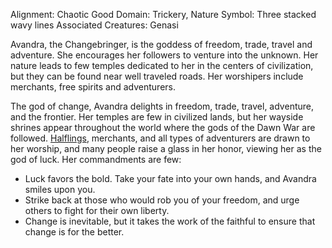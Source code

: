 Alignment: Chaotic Good
Domain: Trickery, Nature
Symbol: Three stacked wavy lines
Associated Creatures: Genasi

Avandra, the Changebringer, is the goddess of freedom, trade, travel and adventure. She encourages her followers to venture into the unknown. Her nature leads to few temples dedicated to her in the centers of civilization, but they can be found near well traveled roads. Her worshipers include merchants, free spirits and adventurers. 

The god of change, Avandra delights in freedom, trade, travel, adventure, and the frontier. Her temples are few in civilized lands, but her wayside shrines appear throughout the world where the gods of the Dawn War are followed. [Halflings](https://stone-3.obsidianportal.com/wikis/halflings), merchants, and all types of adventurers are drawn to her worship, and many people raise a glass in her honor, viewing her as the god of luck. Her commandments are few:

- Luck favors the bold. Take your fate into your own hands, and Avandra smiles upon you.
- Strike back at those who would rob you of your freedom, and urge others to fight for their own liberty.
- Change is inevitable, but it takes the work of the faithful to ensure that change is for the better.